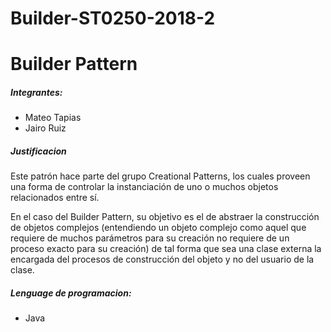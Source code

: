 # Builder-ST0250-2018-2

# Builder Pattern

##### Integrantes:
- Mateo Tapias
- Jairo Ruiz

##### Justificacion

Este patrón hace parte del grupo Creational Patterns, los cuales proveen una forma de controlar la instanciación de uno o muchos objetos relacionados entre sí.

En el caso del Builder Pattern, su objetivo es el de abstraer la construcción de objetos complejos (entendiendo un objeto complejo como aquel que requiere de muchos parámetros para su creación no requiere de un proceso exacto para su creación) de tal forma que sea una clase externa la encargada del procesos de construcción del objeto y no del usuario de la clase.

##### Lenguage de programacion: 
- Java
